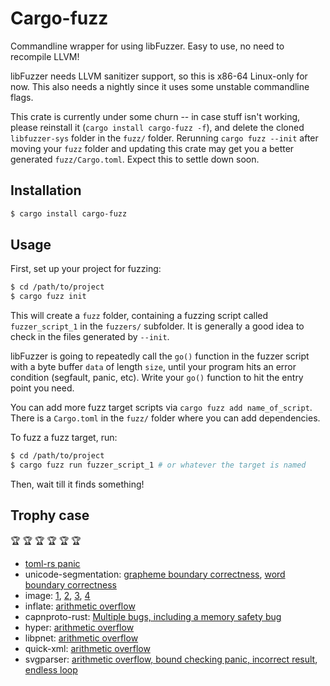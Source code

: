 # Cargo-fuzz

Commandline wrapper for using libFuzzer. Easy to use, no need to recompile LLVM!


libFuzzer needs LLVM sanitizer support, so this is x86-64 Linux-only for now. This also needs a nightly since it uses some unstable commandline flags.

This crate is currently under some churn -- in case stuff isn't working, please reinstall it (`cargo install cargo-fuzz -f`), and delete the cloned `libfuzzer-sys` folder in the `fuzz/` folder. Rerunning `cargo fuzz --init` after moving your `fuzz` folder and updating this crate may get you a better generated `fuzz/Cargo.toml`. Expect this to settle down soon.

## Installation

```sh
$ cargo install cargo-fuzz
```

## Usage

First, set up your project for fuzzing:

```sh
$ cd /path/to/project
$ cargo fuzz init
```

This will create a `fuzz` folder, containing a fuzzing script called `fuzzer_script_1` in the
`fuzzers/` subfolder. It is generally a good idea to check in the files generated by `--init`.

libFuzzer is going to repeatedly call the `go()` function in the fuzzer script with a byte buffer
`data` of length `size`, until your program hits an error condition (segfault, panic, etc). Write
your `go()` function to hit the entry point you need.

You can add more fuzz target scripts via `cargo fuzz add name_of_script`. There
is a `Cargo.toml` in the `fuzz/` folder where you can add dependencies.


To fuzz a fuzz target, run:

```sh
$ cd /path/to/project
$ cargo fuzz run fuzzer_script_1 # or whatever the target is named
```

Then, wait till it finds something!


## Trophy case

🏆 🏆 🏆 🏆 🏆 🏆

 - [toml-rs panic](https://github.com/alexcrichton/toml-rs/issues/152)
 - unicode-segmentation: [grapheme boundary correctness](https://github.com/unicode-rs/unicode-segmentation/issues/19), [word boundary correctness](https://github.com/unicode-rs/unicode-segmentation/issues/20)
 - image: [1](https://github.com/PistonDevelopers/image/issues/622), [2](https://github.com/PistonDevelopers/image/issues/623), [3](https://github.com/PistonDevelopers/image/issues/624), [4](https://github.com/PistonDevelopers/image/issues/625)
 - inflate: [arithmetic overflow](https://github.com/PistonDevelopers/inflate/issues/14)
 - capnproto-rust: [Multiple bugs, including a memory safety bug](https://dwrensha.github.io/capnproto-rust/2017/02/27/cargo-fuzz.html)
 - hyper: [arithmetic overflow](https://github.com/hyperium/hyper/pull/1076)
 - libpnet: [arithmetic overflow](https://github.com/libpnet/libpnet/pull/250)
 - quick-xml: [arithmetic overflow](https://github.com/tafia/quick-xml/issues/53)
 - svgparser: [arithmetic overflow, bound checking panic, incorrect result](https://github.com/RazrFalcon/libsvgparser/commit/4742f16e834445a682a0a4db62600d275a457390), [endless loop](https://github.com/RazrFalcon/libsvgparser/commit/c55d9a7d4d1e83f405be2e7bfddea89f579f6fc9)
